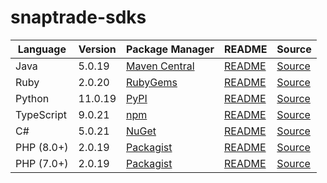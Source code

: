# snaptrade-sdks

|Language|Version|Package Manager|README|Source|
|-|-|-|-|-|
|Java|5.0.19|[Maven Central](https://central.sonatype.com/artifact/com.konfigthis/snaptrade-java-sdk/5.0.19)|[README](https://github.com/passiv/snaptrade-sdks/tree/HEAD/sdks/java#readme)|[Source](https://github.com/passiv/snaptrade-sdks/tree/HEAD/sdks/java)|
|Ruby|2.0.20|[RubyGems](https://rubygems.org/gems/snaptrade/versions/2.0.20)|[README](https://github.com/passiv/snaptrade-sdks/tree/HEAD/sdks/ruby#readme)|[Source](https://github.com/passiv/snaptrade-sdks/tree/HEAD/sdks/ruby)|
|Python|11.0.19|[PyPI](https://pypi.org/project/snaptrade-python-sdk/11.0.19)|[README](https://github.com/passiv/snaptrade-sdks/tree/HEAD/sdks/python#readme)|[Source](https://github.com/passiv/snaptrade-sdks/tree/HEAD/sdks/python)|
|TypeScript|9.0.21|[npm](https://www.npmjs.com/package/snaptrade-typescript-sdk/v/9.0.21)|[README](https://github.com/passiv/snaptrade-sdks/tree/HEAD/sdks/typescript#readme)|[Source](https://github.com/passiv/snaptrade-sdks/tree/HEAD/sdks/typescript)|
|C#|5.0.21|[NuGet](https://nuget.org/packages/SnapTrade.Net/5.0.21)|[README](https://github.com/passiv/snaptrade-sdks/tree/HEAD/sdks/csharp#readme)|[Source](https://github.com/passiv/snaptrade-sdks/tree/HEAD/sdks/csharp)|
|PHP (8.0+)|2.0.19|[Packagist](https://packagist.org/packages/konfig/snaptrade-php-sdk#2.0.19)|[README](https://github.com/passiv/snaptrade-php-sdk/tree/HEAD#readme)|[Source](https://github.com/passiv/snaptrade-php-sdk/tree/HEAD)|
|PHP (7.0+)|2.0.19|[Packagist](https://packagist.org/packages/konfig/snaptrade-php-7-sdk#2.0.19)|[README](https://github.com/passiv/snaptrade-php-7-sdk/tree/HEAD#readme)|[Source](https://github.com/passiv/snaptrade-php-7-sdk/tree/HEAD)|
